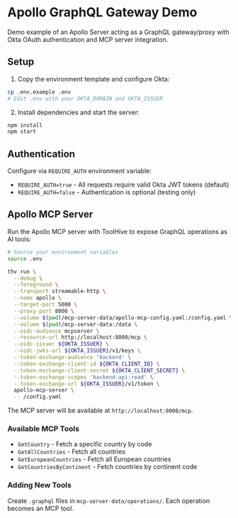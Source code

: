# Apollo GraphQL Gateway Demo

Demo example of an Apollo Server acting as a GraphQL gateway/proxy with Okta OAuth authentication and MCP server integration.

## Setup

1. Copy the environment template and configure Okta:
```bash
cp .env.example .env
# Edit .env with your OKTA_DOMAIN and OKTA_ISSUER
```

2. Install dependencies and start the server:
```bash
npm install
npm start
```

## Authentication

Configure via `REQUIRE_AUTH` environment variable:
- `REQUIRE_AUTH=true` - All requests require valid Okta JWT tokens (default)
- `REQUIRE_AUTH=false` - Authentication is optional (testing only)

## Apollo MCP Server

Run the Apollo MCP server with ToolHive to expose GraphQL operations as AI tools:

```bash
# Source your environment variables
source .env

thv run \
  --debug \
  --foreground \
  --transport streamable-http \
  --name apollo \
  --target-port 5000 \
  --proxy-port 8000 \
  --volume $(pwd)/mcp-server-data/apollo-mcp-config.yaml:/config.yaml \
  --volume $(pwd)/mcp-server-data:/data \
  --oidc-audience mcpserver \
  --resource-url http://localhost:8000/mcp \
  --oidc-issuer ${OKTA_ISSUER} \
  --oidc-jwks-url ${OKTA_ISSUER}/v1/keys \
  --token-exchange-audience 'backend' \
  --token-exchange-client-id ${OKTA_CLIENT_ID} \
  --token-exchange-client-secret ${OKTA_CLIENT_SECRET} \
  --token-exchange-scopes 'backend-api:read' \
  --token-exchange-url ${OKTA_ISSUER}/v1/token \
  apollo-mcp-server \
  -- /config.yaml
```

The MCP server will be available at `http://localhost:8000/mcp`.

### Available MCP Tools

- `GetCountry` - Fetch a specific country by code
- `GetAllCountries` - Fetch all countries
- `GetEuropeanCountries` - Fetch all European countries
- `GetCountriesByContinent` - Fetch countries by continent code

### Adding New Tools

Create `.graphql` files in `mcp-server-data/operations/`. Each operation becomes an MCP tool.
